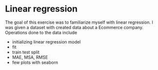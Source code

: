 # Linear regression
The goal of this exercise was to familiarize myself with linear regression.
I was given a dataset with created data about a Ecommerce company.
Operations done to the data include
- initializing linear regression model
- fit
- train test split
- MAE, MSA, RMSE 
- few plots with seaborn
